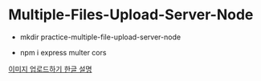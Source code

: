 # Multiple-Files-Upload-Server-Node

- mkdir practice-multiple-file-upload-server-node

- npm i express multer cors

[이미지 업로드하기 한글 설명](https://www.zerocho.com/category/NodeJS/post/5950a6c4f7934c001894ea83)